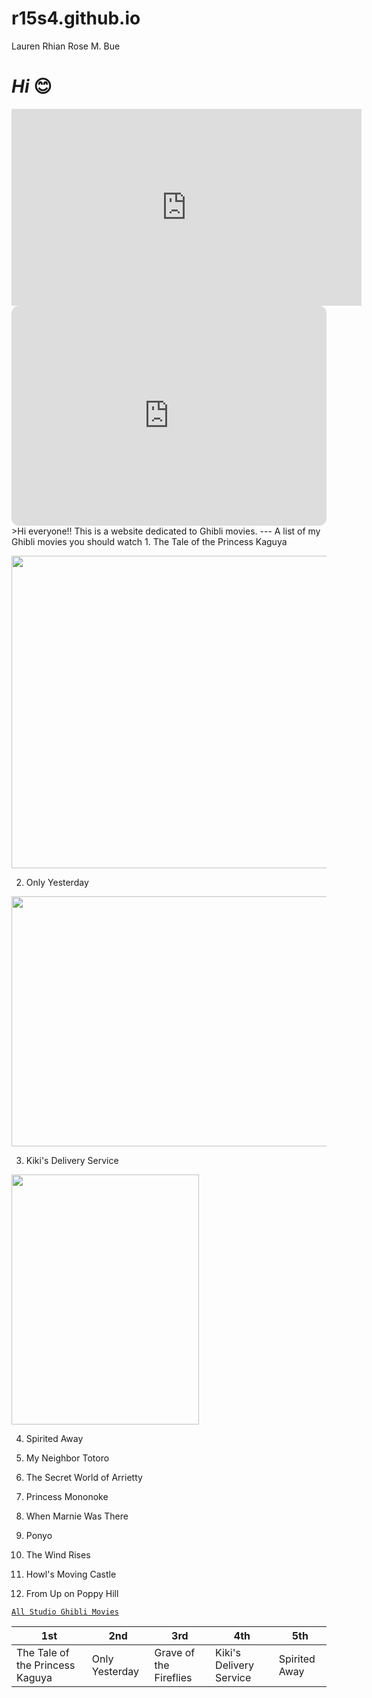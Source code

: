# r15s4.github.io
Lauren Rhian Rose M. Bue

# *Hi* 😊
<iframe width="560" height="315" src="https://www.youtube.com/embed/uyfsGc25kV4" title="YouTube video player" frameborder="0" allow="accelerometer; autoplay; clipboard-write; encrypted-media; gyroscope; picture-in-picture; web-share" allowfullscreen></iframe>
<iframe style="border-radius:12px" src="https://open.spotify.com/embed/album/0WNkHjW1cw2jONYUQWS4bi?utm_source=generator" width="100%" height="352" frameBorder="0" allowfullscreen="" allow="autoplay; clipboard-write; encrypted-media; fullscreen; picture-in-picture" loading="lazy"></iframe>
>Hi everyone!! This is a website dedicated to Ghibli movies. 
---
A list of my Ghibli movies you should watch 
1. The Tale of the Princess Kaguya

<img src="https://static01.nyt.com/images/2014/10/17/arts/17TALE/TALE-superJumbo.jpg" 
     width="700" 
     height="500" />
     
2. Only Yesterday

<img src="https://user-images.githubusercontent.com/122424170/213119266-778e64ab-f4a8-4343-8ea6-f77821772afb.png" 
     width="600" 
     height="400" />

3. Kiki's Delivery Service

<img src="https://user-images.githubusercontent.com/122424170/213119710-d4f49de6-7d48-4dd4-92f8-bf573abc92fd.png" 
     width="300" 
     height="400" />

4. Spirited Away

5. My Neighbor Totoro 

6. The Secret World of Arrietty

7. Princess Mononoke

8. When Marnie Was There

9. Ponyo

10. The Wind Rises

11. Howl's Moving Castle

12. From Up on Poppy Hill 


[`All Studio Ghibli Movies`](https://editorial.rottentomatoes.com/guide/all-studio-ghibli-movies-ranked-by-tomatometer/)

| 1st | 2nd | 3rd| 4th | 5th |
|---------|---------|-----------|--------|--------|
| The Tale of the Princess Kaguya | Only Yesterday | Grave of the Fireflies |  Kiki's Delivery Service | Spirited Away |
